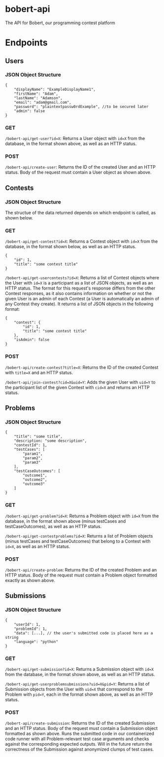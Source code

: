 # bobert-api
The API for Bobert, our programming contest platform

# Endpoints

## Users

### JSON Object Structure

```
{
	"displayName": "ExampleDisplayName1",
	"firstName": "Adam",
	"lastName": "Adamson",
	"email": "adam@gmail.com",
	"password": "plaintextpassw0rdExample", //to be secured later
	"admin": false
}
```

### GET

`/bobert-api/get-user?id=X`: Returns a User object with `id=X` from the database, in the format shown above, as well as an HTTP status.

### POST

`/bobert-api/create-user`: Returns the ID of the created User and an HTTP status. Body of the request must contain a User object as shown above.

## Contests

### JSON Object Structure

The structue of the data returned depends on which endpoint is called, as shown below.

### GET

`/bobert-api/get-contest?id=X`: Returns a Contest object with `id=X` from the database, in the format shown below, as well as an HTTP status.

```
{
	"id": 1,
	"title": "some contest title"
}
```

`/bobert-api/get-usercontests?id=X`: Returns a list of Contest objects where the User with `id=X` is a participant as a list of JSON objects, as well as an HTTP status. The format for this request's response differs from the other Contest responses, as it also contains information on whether or not the given User is an admin of each Contest (a User is automatically an admin of any Contest they create). It returns a list of JSON objects in the following format:

```
{
	"contest": {
		"id": 1,
		"title": "some contest title"
	},
	"isAdmin": false
}
```

### POST

`/bobert-api/create-contest?title=X`: Returns the ID of the created Contest with `title=X` and an HTTP status.

`/bobert-api/join-contest?cid=X&uid=Y`: Adds the given User with `uid=Y` to the participant list of the given Contest with `cid=X` and returns an HTTP status.

## Problems

### JSON Object Structure

```
{
	"title": "some title",
	"description: "some description",
	"contestId": 1,
	"testCases": [
		"param1",
		"param2",
		"param3"
	],
	"testCaseOutcomes": [
		"outcome1",
		"outcome2",
		"outcome3"
	]
}
```

### GET

`/bobert-api/get-problem?id=X`: Returns a Problem object with `id=X` from the database, in the format shown above (minus testCases and testCaseOutcomes), as well as an HTTP status.

`/bobert-api/get-contestproblems?id=X`: Returns a list of Problem objects (minus testCases and testCaseOutcomes) that belong to a Contest with `id=X`, as well as an HTTP status.

### POST

`/bobert-api/create-problem`: Returns the ID of the created Problem and an HTTP status. Body of the request must contain a Problem object formatted exactly as shown above.

## Submissions

### JSON Object Structure

```
{
	"userId": 1,
	"problemId": 1,
	"data": [...], // the user's submitted code is placed here as a string
	"language": "python"
}
```

### GET

`/bobert-api/get-submission?id=X`: Returns a Submission object with `id=X` from the database, in the format shown above, as well as an HTTP status.

`/bobert-api/get-userproblemsubmissions?uid=X&pid=Y`: Returns a list of Submission objects from the User with `uid=X` that correspond to the Problem with `pid=Y`, each in the format shown above, as well as an HTTP status.

### POST

`/bobert-api/create-submission`: Returns the ID of the created Submission and an HTTP status. Body of the request must contain a Submission object formatted as shown above. Runs the submitted code in our containerized code runner with all Problem-relevant test case arguments and checks against the corresponding expected outputs. Will in the future return the correctness of the Submission against anonymized clumps of test cases.
